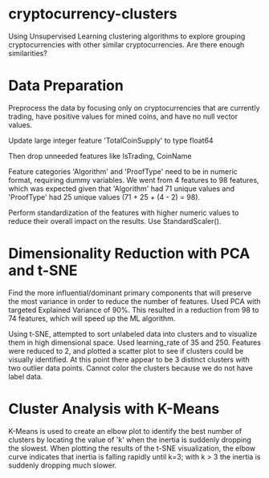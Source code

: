 # cryptocurrency-clusters
Using Unsupervised Learning clustering algorithms to explore grouping cryptocurrencies with other similar cryptocurrencies.  Are there enough similarities?

# Data Preparation
Preprocess the data by focusing only on cryptocurrencies that are currently trading, have positive values for mined coins, and have no null vector values.

Update large integer feature 'TotalCoinSupply' to type float64

Then drop unneeded features like IsTrading, CoinName

Feature categories 'Algorithm' and 'ProofType' need to be in numeric format, requiring dummy variables.  We went from 4 features to 98 features, which was expected given that 'Algorithm' had 71 unique values and 'ProofType' had 25 unique values (71 + 25 + (4 - 2) = 98).

Perform standardization of the features with higher numeric values to reduce their overall impact on the results.  Use StandardScaler().

# Dimensionality Reduction with PCA and t-SNE
Find the more influential/dominant primary components that will preserve the most variance in order to reduce the number of features.  Used PCA with targeted Explained Variance of 90%.  This resulted in a reduction from 98 to 74 features, which will speed up the ML algorithm.

Using t-SNE, attempted to sort unlabeled data into clusters and to visualize them in high dimensional space.  Used learning_rate of 35 and 250.  Features were reduced to 2, and plotted a scatter plot to see if clusters could be visually identified.  At this point there appear to be 3 distinct clusters with two outlier data points.  Cannot color the clusters because we do not have label data.

# Cluster Analysis with K-Means
K-Means is used to create an elbow plot to identify the best number of clusters by locating the value of 'k' when the inertia is suddenly dropping the slowest.  When plotting the results of the t-SNE visualization, the elbow curve indicates that inertia is falling rapidly until k=3; with k > 3 the inertia is suddenly dropping much slower.





